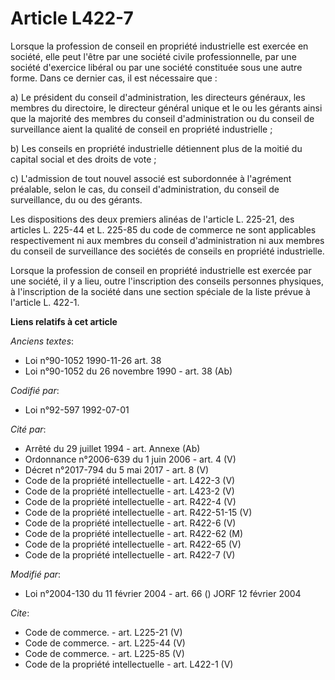 # Article L422-7

Lorsque la profession de conseil en propriété industrielle est exercée en société, elle peut l'être par une société civile
professionnelle, par une société d'exercice libéral ou par une société constituée sous une autre forme. Dans ce dernier cas,
il est nécessaire que : 

a) Le président du conseil d'administration, les directeurs généraux, les membres du directoire, le directeur général unique
et le ou les gérants ainsi que la majorité des membres du conseil d'administration ou du conseil de surveillance aient la
qualité de conseil en propriété industrielle ; 

b) Les conseils en propriété industrielle détiennent plus de la moitié du capital social et des droits de vote ; 

c) L'admission de tout nouvel associé est subordonnée à l'agrément préalable, selon le cas, du conseil d'administration, du
conseil de surveillance, du ou des gérants. 

Les dispositions des deux premiers alinéas de l'article L. 225-21, des articles L. 225-44 et L. 225-85 du code de commerce ne
sont applicables respectivement ni aux membres du conseil d'administration ni aux membres du conseil de surveillance des
sociétés de conseils en propriété industrielle. 

Lorsque la profession de conseil en propriété industrielle est exercée par une société, il y a lieu, outre l'inscription des
conseils personnes physiques, à l'inscription de la société dans une section spéciale de la liste prévue à l'article L.
422-1.

**Liens relatifs à cet article**

_Anciens textes_:

  - Loi n°90-1052 1990-11-26 art. 38
  - Loi n°90-1052 du 26 novembre 1990 - art. 38 (Ab)

_Codifié par_:

  - Loi n°92-597 1992-07-01

_Cité par_:

  - Arrêté du 29 juillet 1994 - art. Annexe (Ab)
  - Ordonnance n°2006-639 du 1 juin 2006 - art. 4 (V)
  - Décret n°2017-794 du 5 mai 2017 - art. 8 (V)
  - Code de la propriété intellectuelle - art. L422-3 (V)
  - Code de la propriété intellectuelle - art. L423-2 (V)
  - Code de la propriété intellectuelle - art. R422-4 (V)
  - Code de la propriété intellectuelle - art. R422-51-15 (V)
  - Code de la propriété intellectuelle - art. R422-6 (V)
  - Code de la propriété intellectuelle - art. R422-62 (M)
  - Code de la propriété intellectuelle - art. R422-65 (V)
  - Code de la propriété intellectuelle - art. R422-7 (V)

_Modifié par_:

  - Loi n°2004-130 du 11 février 2004 - art. 66 () JORF 12 février 2004

_Cite_:

  - Code de commerce. - art. L225-21 (V)
  - Code de commerce. - art. L225-44 (V)
  - Code de commerce. - art. L225-85 (V)
  - Code de la propriété intellectuelle - art. L422-1 (V)
